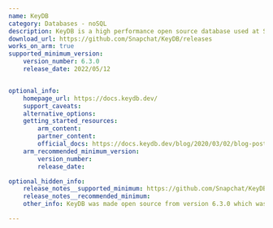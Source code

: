 ```yaml
---
name: KeyDB
category: Databases - noSQL
description: KeyDB is a high performance open source database used at Snap, and a powerful drop-in alternative to Redis.
download_url: https://github.com/Snapchat/KeyDB/releases
works_on_arm: true
supported_minimum_version:
    version_number: 6.3.0
    release_date: 2022/05/12


optional_info:
    homepage_url: https://docs.keydb.dev/
    support_caveats:
    alternative_options:
    getting_started_resources:
        arm_content:
        partner_content:
        official_docs: https://docs.keydb.dev/blog/2020/03/02/blog-post/
    arm_recommended_minimum_version:
        version_number:
        release_date:

optional_hidden_info:
    release_notes__supported_minimum: https://github.com/Snapchat/KeyDB/releases/tag/v6.3.0
    release_notes__recommended_minimum:
    other_info: KeyDB was made open source from version 6.3.0 which was released on May 12, 2022. However, the ARM support was first added in the version [0.9.3](https://github.com/Snapchat/KeyDB/releases/tag/v0.9.3) which was released on March 25, 2019. 

---
```

